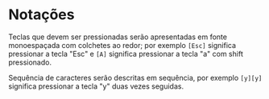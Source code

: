 # Notações

Teclas que devem ser pressionadas serão apresentadas em fonte monoespaçada com colchetes ao redor; por exemplo `[Esc]` significa pressionar a tecla "Esc" e `[A]` significa pressionar a tecla "a" com shift pressionado.

Sequência de caracteres serão descritas em sequência, por exemplo `[y][y]` significa pressionar a tecla "y" duas vezes seguidas.